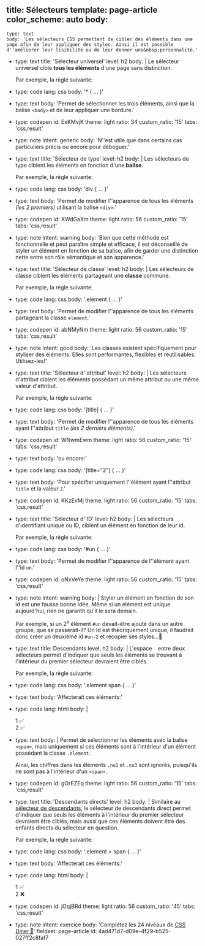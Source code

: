 title: Sélecteurs
template: page-article
color_scheme: auto
body:
  -
    type: text
    body: 'Les sélecteurs CSS permettent de cibler des éléments dans une page afin de leur appliquer des styles. Ainsi il est possible d''améliorer leur lisibilité ou de leur donner une&nbsp;personnalité.'
  -
    type: text
    title: 'Sélecteur universel'
    level: h2
    body: |
      Le sélecteur universel cible **tous les éléments** d'une page sans&nbsp;distinction.
      
      Par exemple, la règle&nbsp;suivante:
  -
    type: code
    lang: css
    body: '* { ... }'
  -
    type: text
    body: 'Permet de sélectionner les trois éléments, ainsi que la balise `<body>` et de leur appliquer une&nbsp;bordure.'
  -
    type: codepen
    id: ExKMvjK
    theme: light
    ratio: 34
    custom_ratio: '15'
    tabs: 'css,result'
  -
    type: note
    intent: generic
    body: 'N''est utile que dans certains cas particuliers précis ou encore pour&nbsp;déboguer.'
  -
    type: text
    title: 'Sélecteur de type'
    level: h2
    body: |
      Les sélecteurs de type ciblent les éléments en fonction d'une&nbsp;**balise**.
      
      Par exemple, la règle&nbsp;suivante:
  -
    type: code
    lang: css
    body: 'div { ... }'
  -
    type: text
    body: 'Permet de modifier l''apparence de tous les éléments _(les 2 premiers)_ utilisant la balise&nbsp;`<div>`.'
  -
    type: codepen
    id: XWdGaXm
    theme: light
    ratio: 56
    custom_ratio: '15'
    tabs: 'css,result'
  -
    type: note
    intent: warning
    body: 'Bien que cette méthode est fonctionnelle et peut paraître simple et efficace, il est déconseillé de styler un élément en fonction de sa balise, afin de garder une distinction nette entre son rôle sémantique et son&nbsp;apparence.'
  -
    type: text
    title: 'Sélecteur de classe'
    level: h2
    body: |
      Les sélecteurs de classe ciblent les éléments partageant une **classe**&nbsp;commune.
      
      Par exemple, la règle&nbsp;suivante:
  -
    type: code
    lang: css
    body: '.element { ... }'
  -
    type: text
    body: 'Permet de modifier l''apparence de tous les éléments partageant la classe&nbsp;`element`.'
  -
    type: codepen
    id: abNMyNm
    theme: light
    ratio: 56
    custom_ratio: '15'
    tabs: 'css,result'
  -
    type: note
    intent: good
    body: 'Les classes existent spécifiquement pour styliser des&nbsp;éléments. Elles sont performantes, flexibles et réutilisables. Utilisez-les!'
  -
    type: text
    title: 'Sélecteur d''attribut'
    level: h2
    body: |
      Les sélecteurs d'attribut ciblent les éléments possédant un même attribut ou une même valeur&nbsp;d'attribut.
      
      Par exemple, la règle&nbsp;suivante:
  -
    type: code
    lang: css
    body: '[title] { ... }'
  -
    type: text
    body: 'Permet de modifier l''apparence de tous les éléments ayant l''attribut `title` _(les 2 derniers&nbsp;éléments)_.'
  -
    type: codepen
    id: WNwmEwm
    theme: light
    ratio: 56
    custom_ratio: '15'
    tabs: 'css,result'
  -
    type: text
    body: 'ou encore:'
  -
    type: code
    lang: css
    body: '[title="2"] { ... }'
  -
    type: text
    body: 'Pour spécifier uniquement l''élément ayant l''attribut `title` et la valeur&nbsp;`2`.'
  -
    type: codepen
    id: KKzEvMj
    theme: light
    ratio: 56
    custom_ratio: '15'
    tabs: 'css,result'
  -
    type: text
    title: 'Sélecteur d''ID'
    level: h2
    body: |
      Les sélecteurs d'identifiant unique ou ID, ciblent un élément en fonction de leur&nbsp;id.
      
      Par exemple, la règle&nbsp;suivante:
  -
    type: code
    lang: css
    body: '#un { ... }'
  -
    type: text
    body: 'Permet de modifier l''apparence de l''élément ayant l''id&nbsp;`un`.'
  -
    type: codepen
    id: oNxVeYe
    theme: light
    ratio: 56
    custom_ratio: '15'
    tabs: 'css,result'
  -
    type: note
    intent: warning
    body: |
      Styler un élément en fonction de son id est une fausse bonne idée. Même si un élément est unique aujourd'hui, rien ne garantit qu'il le sera&nbsp;demain. 
      
      Par exemple, si un 2<sup>e</sup> élément `#un` devait-être ajouté dans un autre groupe, que se passerait-il? Un id est théoriquement unique, il faudrait donc créer un deuxième id `#un-2` et recopier ses&nbsp;styles...🤢
  -
    type: text
    title: Descendants
    level: h2
    body: |
      L'espace ` `&nbsp;entre deux sélecteurs permet d'indiquer que seuls les éléments se trouvant à l'intérieur du&nbsp;premier sélecteur devraient être&nbsp;ciblés.
      
      Par exemple, la règle&nbsp;suivante:
  -
    type: code
    lang: css
    body: '.element span { ... }'
  -
    type: text
    body: 'Affecterait ces&nbsp;éléments:'
  -
    type: code
    lang: html
    body: |
      <div class="element">
        <span>1</span> ✅
        <div>
          <span>2</span> ✅
        </div>
      </div>
  -
    type: text
    body: |
      Permet de sélectionner les éléments avec la balise `<span>`, mais uniquement si ces éléments sont à l'intérieur d'un élément possédant la classe&nbsp;`.element`. 
      
      Ainsi, les chiffres dans les éléments `.no1` et `.no3` sont ignorés, puisqu'ils ne sont pas à l'intérieur d'un&nbsp;`<span>`.
  -
    type: codepen
    id: gOrEZEq
    theme: light
    ratio: 56
    custom_ratio: '15'
    tabs: 'css,result'
  -
    type: text
    title: 'Descendants directs'
    level: h2
    body: |
      Similaire au [sélecteur de descendants](#descendants), le sélecteur de descendants direct permet d'indiquer que seuls les éléments à l'intérieur du premier sélecteur devraient être ciblés, mais aussi que ces éléments doivent être des enfants directs du sélecteur en&nbsp;question.
      
      Par exemple, la règle suivante:
  -
    type: code
    lang: css
    body: '.element > span { ... }'
  -
    type: text
    body: 'Affecterait ces&nbsp;éléments:'
  -
    type: code
    lang: html
    body: |
      <div class="element">
        <span>1</span> ✅
        <div>
          <span>2</span> ❌
        </div>
      </div>
  -
    type: codepen
    id: jOqjBRd
    theme: light
    ratio: 56
    custom_ratio: '45'
    tabs: 'css,result'
  -
    type: note
    intent: exercice
    body: 'Complétez les 24 niveaux de [CSS Diner&thinsp;🍎](https://flukeout.github.io/)'
fieldset: page-article
id: 4ad471d7-d09e-4f29-b525-027ff2c8faf7
